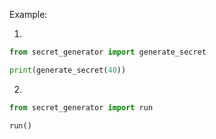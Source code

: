 Example:

1) 
```python
from secret_generator import generate_secret

print(generate_secret(40))
```
2) 
```python
from secret_generator import run

run()
```
